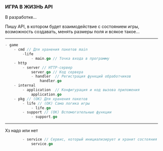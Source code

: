 
### ИГРА В ЖИЗНЬ API

В разработке...

Пишу API, в котором будет взаимодействие с состоянием игры, возможность создавать, менять размеры поля и всякое такое...

***

```go
- game
	- cmd // Для хранения пакетов main
		-life
			- main.go // Точка входа в программу
	- http
		- server // HTTP-сервер
			server.go // Код сервера
			- handler  // Регистрация функций обработчиков
				handler.go
	- internal
		- application  // Конфигурация и код вызова приложения
			application.go
	- pkg // (ОК) Для хранения пакетов
		- life // (ОК) Сама логика игры
			- life.go
        - support // (ОК) Вспомогательные функции
            - support.go
```

***

Хз надо или нет
```go
		- service // Сервис, который инициализирует и хранит состояния игры
			service.go
```